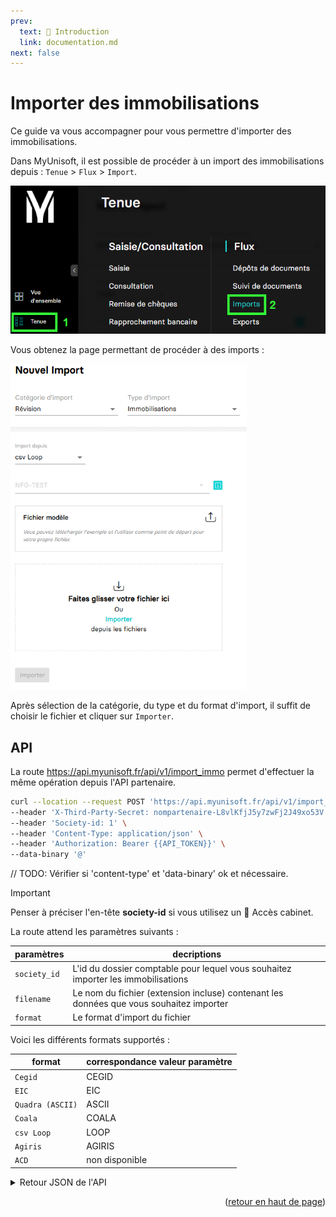 ```yaml
---
prev:
  text: 🐤 Introduction
  link: documentation.md
next: false
---
```


# Importer des immobilisations

Ce guide va vous accompagner pour vous permettre d'importer des immobilisations.

Dans MyUnisoft, il est possible de procéder à un import des immobilisations depuis : `Tenue` > `Flux` > `Import`.

![](../../../images/tenue_flux_imports_menu.png)

Vous obtenez la page permettant de procéder à des imports :

![](../../../images/imports_immobilisations.png)

Après sélection de la catégorie, du type et du format d'import, il suffit de choisir le fichier et cliquer sur `Importer`.

## API

La route https://api.myunisoft.fr/api/v1/import_immo permet d'effectuer la même opération depuis l'API partenaire.

```bash
curl --location --request POST 'https://api.myunisoft.fr/api/v1/import_immo?filename=import_immo.csv&format=LOOP&society_id=1' \
--header 'X-Third-Party-Secret: nompartenaire-L8vlKfjJ5y7zwFj2J49xo53V' \
--header 'Society-id: 1' \
--header 'Content-Type: application/json' \
--header 'Authorization: Bearer {{API_TOKEN}}' \
--data-binary '@'
```

// TODO: Vérifier si 'content-type' et 'data-binary' ok et nécessaire.

> [!IMPORTANT]
> Penser à préciser l'en-tête **society-id** si vous utilisez un 🔹 Accès cabinet.

La route attend les paramètres suivants :

| paramètres | decriptions |
| --- | --- |
| `society_id` | L'id du dossier comptable pour lequel vous souhaitez importer les immobilisations |
| `filename` | Le nom du fichier (extension incluse) contenant les données que vous souhaitez importer |
| `format` | Le format d'import du fichier |

Voici les différents formats supportés :

| format | correspondance valeur paramètre |
| --- | --- |
| `Cegid` | CEGID |
| `EIC` | EIC |
| `Quadra (ASCII)` | ASCII |
| `Coala` | COALA |
| `csv Loop` | LOOP |
| `Agiris` | AGIRIS |
| `ACD` | non disponible |

<details class="details custom-block"><summary>Retour JSON de l'API</summary>

```json
// TODO: insérer la réponse JSON.
```

</details>

<p align="right">(<a href="#readme-top">retour en haut de page</a>)</p>

